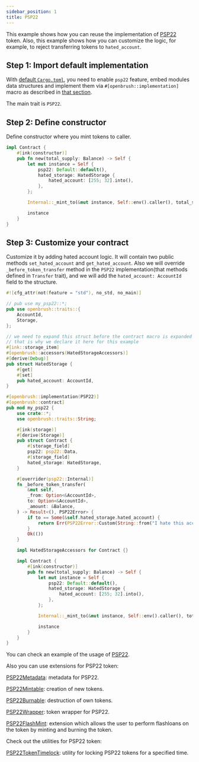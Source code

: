 ```yaml
---
sidebar_position: 1
title: PSP22
---
```


This example shows how you can reuse the implementation of [PSP22](https://github.com/Brushfam/openbrush-contracts/tree/main/contracts/src/token/psp22) token. Also, this example shows how you can customize the logic, for example, to reject transferring tokens to `hated_account`.

## Step 1: Import default implementation

With [default `Cargo.toml`](../overview.md/#the-default-toml-of-your-project-with-openbrush),
you need to enable `psp22` feature, embed modules data structures and implement them via `#[openbrush::implementation]` macro
as described in [that section](../overview.md/#reuse-implementation-of-traits-from-openbrush).

The main trait is `PSP22`.

## Step 2: Define constructor

Define constructor where you mint tokens to caller.

```rust
impl Contract {
    #[ink(constructor)]
    pub fn new(total_supply: Balance) -> Self {
        let mut instance = Self {
            psp22: Default::default(),
            hated_storage: HatedStorage {
                hated_account: [255; 32].into(),
            },
        };

        Internal::_mint_to(&mut instance, Self::env().caller(), total_supply).expect("Should mint");

        instance
    }
}
```

## Step 3: Customize your contract

Customize it by adding hated account logic. It will contain two public methods `set_hated_account` and `get_hated_account`.
Also we will override `_before_token_transfer` method in the `PSP22` implementation(that methods defined in `Transfer` trait),
and we will add the `hated_account: AccountId` field to the structure.

```rust
#![cfg_attr(not(feature = "std"), no_std, no_main)]

// pub use my_psp22::*;
pub use openbrush::traits::{
    AccountId,
    Storage,
};

// we need to expand this struct before the contract macro is expanded
// that is why we declare it here for this example
#[ink::storage_item]
#[openbrush::accessors(HatedStorageAccessors)]
#[derive(Debug)]
pub struct HatedStorage {
    #[get]
    #[set]
    pub hated_account: AccountId,
}

#[openbrush::implementation(PSP22)]
#[openbrush::contract]
pub mod my_psp22 {
    use crate::*;
    use openbrush::traits::String;

    #[ink(storage)]
    #[derive(Storage)]
    pub struct Contract {
        #[storage_field]
        psp22: psp22::Data,
        #[storage_field]
        hated_storage: HatedStorage,
    }

    #[overrider(psp22::Internal)]
    fn _before_token_transfer(
        &mut self,
        _from: Option<&AccountId>,
        to: Option<&AccountId>,
        _amount: &Balance,
    ) -> Result<(), PSP22Error> {
        if to == Some(&self.hated_storage.hated_account) {
            return Err(PSP22Error::Custom(String::from("I hate this account!")))
        }
        Ok(())
    }

    impl HatedStorageAccessors for Contract {}

    impl Contract {
        #[ink(constructor)]
        pub fn new(total_supply: Balance) -> Self {
            let mut instance = Self {
                psp22: Default::default(),
                hated_storage: HatedStorage {
                    hated_account: [255; 32].into(),
                },
            };

            Internal::_mint_to(&mut instance, Self::env().caller(), total_supply).expect("Should mint");

            instance
        }
    }
}

```

You can check an example of the usage of [PSP22](https://github.com/Brushfam/openbrush-contracts/tree/main/examples/psp22).

Also you can use extensions for PSP22 token:

[PSP22Metadata](Extensions/metadata.md): metadata for PSP22.

[PSP22Mintable](Extensions/mintable.md): creation of new tokens.

[PSP22Burnable](Extensions/burnable.md): destruction of own tokens.

[PSP22Wrapper](Extensions/wrapper.md): token wrapper for PSP22.

[PSP22FlashMint](Extensions/flashmint.md): extension which allows the user to perform flashloans on the token by minting and burning the token.

Check out the utilities for PSP22 token:

[PSP22TokenTimelock](Utils/token-timelock.md): utility for locking PSP22 tokens for a specified time.
